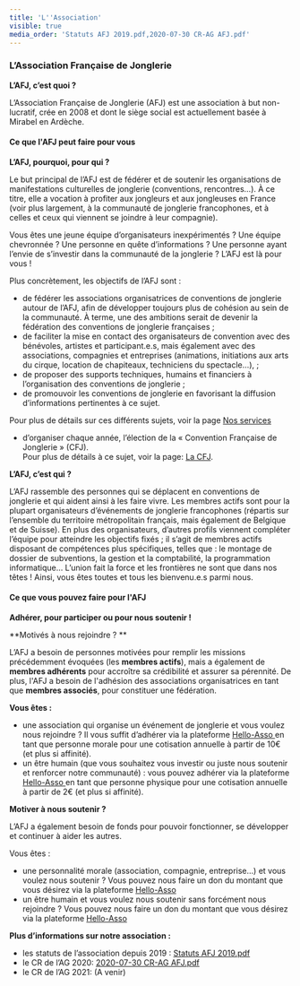 ```yaml
---
title: 'L''Association'
visible: true
media_order: 'Statuts AFJ 2019.pdf,2020-07-30 CR-AG AFJ.pdf'
---
```


### L’Association Française de Jonglerie

**L’AFJ, c’est quoi ?**

L’Association Française de Jonglerie (AFJ) est une association à but non-lucratif, crée en 2008 et dont le siège social est actuellement basée à Mirabel en Ardèche. 

#### Ce que l'AFJ peut faire pour vous

**L’AFJ, pourquoi, pour qui ?**

Le but principal de l’AFJ est de fédérer et de soutenir les organisations de manifestations culturelles de jonglerie (conventions, rencontres…). À ce titre, elle a vocation à profiter aux jongleurs et aux jongleuses en France (voir plus largement, à la communauté de jonglerie francophones, et à celles et ceux qui viennent se joindre à leur compagnie). 

Vous êtes une jeune équipe d’organisateurs inexpérimentés ? Une équipe chevronnée ? Une personne en quête d’informations ? Une personne ayant l’envie de s’investir dans la communauté de la jonglerie ? L’AFJ est là pour vous !

Plus concrètement, les objectifs de l’AFJ sont :

-	de fédérer les associations organisatrices de conventions de jonglerie autour de l’AFJ, afin de développer toujours plus de cohésion au sein de la communauté. À terme, une des ambitions serait de devenir la fédération des conventions de jonglerie françaises ;
-	de faciliter la mise en contact des organisateurs de convention avec des bénévoles, artistes et participant.e.s, mais également avec des associations, compagnies et entreprises (animations, initiations aux arts du cirque, location de chapiteaux, techniciens du spectacle…), ;
-	de proposer des supports techniques, humains et financiers à l’organisation des conventions de jonglerie ;
-	de promouvoir les conventions de jonglerie en favorisant la diffusion d’informations pertinentes à ce sujet.

Pour plus de détails sur ces différents sujets, voir la page [Nos services](../nos-services)

-	d’organiser chaque année, l’élection de la « Convention Française de Jonglerie » (CFJ).  
Pour plus de détails à ce sujet, voir la page: [La CFJ](/les-conventions/les-conventions-francaise-cfj).


**L’AFJ, c’est qui ?**

L’AFJ rassemble des personnes qui se déplacent en conventions de jonglerie et qui aident ainsi à les faire vivre. Les membres actifs sont pour la plupart organisateurs d’événements de jonglerie francophones (répartis sur l’ensemble du territoire métropolitain français, mais également de Belgique et de Suisse). En plus des organisateurs, d’autres profils viennent compléter l’équipe pour atteindre les objectifs fixés ; il s’agit de membres actifs disposant de compétences plus spécifiques, telles que : le montage de dossier de subventions, la gestion et la comptabilité, la programmation informatique… L’union fait la force et les frontières ne sont que dans nos têtes ! Ainsi, vous êtes toutes et tous les bienvenu.e.s parmi nous.

#### Ce que vous pouvez faire pour l'AFJ

**Adhérer, pour participer ou pour nous soutenir !**

**Motivés à nous rejoindre ? **

L’AFJ a besoin de personnes motivées pour remplir les missions précédemment évoquées (les **membres actifs**), mais a également de **membres adhérents** pour accroître sa crédibilité et assurer sa pérennité. 
De plus, l'AFJ a besoin de l'adhésion des associations organisatrices en tant que **membres associés**, pour constituer une fédération.

**Vous êtes :**
-	une association qui organise un événement de jonglerie et vous voulez nous rejoindre ? Il vous suffit d’adhérer via la plateforme [Hello-Asso ](https://www.helloasso.com/associations/association-francaise-de-jonglerie?target=_blank) en tant que personne morale pour une cotisation annuelle à partir de 10€ (et plus si affinité). 
-	un être humain (que vous souhaitez vous investir ou juste nous soutenir et renforcer notre communauté) : vous pouvez adhérer via la plateforme [Hello-Asso ](https://www.helloasso.com/associations/association-francaise-de-jonglerie?target=_blank) en tant que personne physique pour une cotisation annuelle à partir de 2€ (et plus si affinité).

**Motiver à nous soutenir ?**

L’AFJ a également besoin de fonds pour pouvoir fonctionner, se développer et continuer à aider les autres.

Vous êtes :
-	une personnalité morale (association, compagnie, entreprise…) et vous voulez nous soutenir ? Vous pouvez nous faire un don du montant que vous désirez via la plateforme [Hello-Asso](https://www.helloasso.com/associations/association-francaise-de-jonglerie/formulaires/1?target=_blank)
-	un être humain et vous voulez nous soutenir sans forcément nous rejoindre ? Vous pouvez nous faire un don du montant que vous désirez via la plateforme [Hello-Asso](https://www.helloasso.com/associations/association-francaise-de-jonglerie/formulaires/1?target=_blank)


**Plus d’informations sur notre association :**

-	les statuts de l’association depuis 2019 : [Statuts AFJ 2019.pdf](Statuts%20AFJ%202019.pdf?target=_blank)
-	le CR de l’AG 2020: [2020-07-30 CR-AG AFJ.pdf](2020-07-30%20CR-AG%20AFJ.pdf?target=_blank)
-	le CR de l’AG 2021: (A venir)
